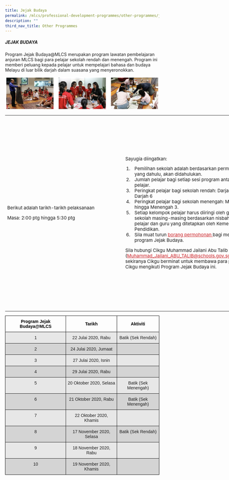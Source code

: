 ```yaml
---
title: Jejak Budaya
permalink: /mlcs/professional-development-programmes/other-programmes/jejak-budaya/
description: ""
third_nav_title: Other Programmes
---
```


##### JEJAK BUDAYA

Program Jejak Budaya@MLCS merupakan program lawatan pembelajaran anjuran MLCS bagi para pelajar sekolah rendah dan menengah. Program ini memberi peluang kepada pelajar untuk mempelajari bahasa dan budaya Melayu di luar bilik darjah dalam suasana yang menyeronokkan.

![Jejak Budaya](/images/Jejak%20Budaya.jpg)

<table style="box-sizing: border-box; width: 821px;"><tbody style="box-sizing: border-box;"><tr style="box-sizing: border-box; height: 639.5px;"><td style="box-sizing: border-box; width: 386px;"><p style="box-sizing: border-box; font-size: 1.0625em;">Berikut adalah tarikh-tarikh pelaksanaan</p><span style="box-sizing: border-box; color: rgb(255, 0, 0);"></span><span style="box-sizing: border-box; color: rgb(255, 0, 0);"></span><span style="box-sizing: border-box; color: rgb(255, 0, 0);"><strong style="box-sizing: border-box; font-weight: 600; color: rgb(255, 0, 0);"></strong></span><p style="box-sizing: border-box; font-size: 1.0625em;"><span style="box-sizing: border-box; color: rgb(255, 0, 0);"></span><strong style="box-sizing: border-box; font-weight: 600; color: rgb(255, 0, 0);"></strong></p><p style="box-sizing: border-box; font-size: 1.0625em;">Masa: 2:00 ptg hingga 5:30 ptg</p></td><td style="box-sizing: border-box; width: 430.805px;"><p style="box-sizing: border-box; font-size: 1.0625em;">&nbsp;</p><p style="box-sizing: border-box; font-size: 1.0625em;">Sayugia diingatkan:</p><ol style="box-sizing: border-box; padding-left: 20px; font-size: 1.0625em;"><li style="box-sizing: border-box; padding-left: 10px;">Pemilihan sekolah adalah berdasarkan permohonan yang dahulu, akan didahulukan.</li><li style="box-sizing: border-box; padding-left: 10px;">Jumlah pelajar bagi setiap sesi program antara 30-40 pelajar.</li><li style="box-sizing: border-box; padding-left: 10px;">Peringkat pelajar bagi sekolah rendah: Darjah 4 hingga Darjah 6</li><li style="box-sizing: border-box; padding-left: 10px;">Peringkat pelajar bagi sekolah menengah: Menengah 1 hingga Menengah 3.</li><li style="box-sizing: border-box; padding-left: 10px;">Setiap kelompok pelajar harus diiringi oleh guru sekolah masing-masing berdasarkan nisbah jumlah pelajar dan guru yang ditetapkan oleh Kementerian Pendidikan.</li><li style="box-sizing: border-box; padding-left: 10px;">Sila muat turun&nbsp;<a href="/files/jejak-budaya-application-form.pdf" target="_blank" title="borang permohonan" style="box-sizing: border-box; background-color: transparent; color: rgb(202, 33, 38);">borang permohonan</a><a href="/files/jejak-budaya-application-form.pdf" target="_blank" title="Borang permohonan" style="box-sizing: border-box; background-color: transparent; color: rgb(202, 33, 38);">&nbsp;</a>bagi mengikuti program Jejak Budaya.</li></ol><p style="box-sizing: border-box; font-size: 1.0625em;">Sila hubungi Cikgu Muhammad Jailani Abu Talib (<a href="mailto:Muhammad_Jailani_ABU_TALIB@schools.gov.sg" style="box-sizing: border-box; background-color: transparent; color: rgb(202, 33, 38);">Muhammad_Jailani_ABU_TALIB@schools.gov.sg</a>) sekiranya Cikgu berminat untuk membawa para pelajar Cikgu mengikuti Program Jejak Budaya ini.&nbsp;</p><p style="box-sizing: border-box; font-size: 1.0625em;"><br style="box-sizing: border-box; color: rgb(0, 0, 0); font-family: Hind, Arial, Helvetica, sans-serif; font-size: 17px; font-style: normal; font-variant-ligatures: normal; font-variant-caps: normal; font-weight: 400; letter-spacing: normal; orphans: 2; text-align: start; text-indent: 0px; text-transform: none; white-space: normal; widows: 2; word-spacing: 0px; -webkit-text-stroke-width: 0px; background-color: rgb(255, 255, 255); text-decoration-thickness: initial; text-decoration-style: initial; text-decoration-color: initial;"></p></td></tr></tbody></table>

<style type="text/css">
.tg  {border-collapse:collapse;border-spacing:0;}
.tg td{border-color:black;border-style:solid;border-width:1px;font-family:Arial, sans-serif;font-size:14px;
  overflow:hidden;padding:10px 5px;word-break:normal;}
.tg th{border-color:black;border-style:solid;border-width:1px;font-family:Arial, sans-serif;font-size:14px;
  font-weight:normal;overflow:hidden;padding:10px 5px;word-break:normal;}
.tg .tg-ag2m{background-color:#E7E7E7;text-align:left;vertical-align:top}
.tg .tg-c4ze{color:#000000;font-weight:bold;text-align:center;vertical-align:middle}
.tg .tg-b8q8{background-color:#E7E7E7;text-align:center;vertical-align:top}
.tg .tg-tsui{background-color:#D4D4D4;text-align:center;vertical-align:top}
.tg .tg-rfng{background-color:#D4D4D4;text-align:left;vertical-align:top}
</style>
<table class="tg">
<thead>
  <tr>
    <th class="tg-c4ze"><span style="font-weight:600">Program Jejak Budaya@MLCS</span></th>
    <th class="tg-c4ze"><span style="font-weight:600">Tarikh</span></th>
    <th class="tg-c4ze"><span style="font-weight:600">Aktiviti</span></th>
  </tr>
</thead>
<tbody>
  <tr>
    <td class="tg-b8q8">1</td>
    <td class="tg-b8q8">22 Julai 2020, Rabu</td>
    <td class="tg-b8q8">Batik (Sek Rendah)</td>
  </tr>
  <tr>
    <td class="tg-tsui">2</td>
    <td class="tg-tsui">24 Julai 2020, Jumaat</td>
    <td class="tg-rfng"></td>
  </tr>
  <tr>
    <td class="tg-b8q8">3</td>
    <td class="tg-b8q8">27 Julai 2020, Isnin</td>
    <td class="tg-ag2m"></td>
  </tr>
  <tr>
    <td class="tg-tsui">4</td>
    <td class="tg-tsui">29 Julai 2020, Rabu</td>
    <td class="tg-rfng"></td>
  </tr>
  <tr>
    <td class="tg-b8q8">5</td>
    <td class="tg-b8q8">20 Oktober 2020, Selasa</td>
    <td class="tg-b8q8">Batik (Sek Menengah)</td>
  </tr>
  <tr>
    <td class="tg-tsui">6</td>
    <td class="tg-tsui">21 Oktober 2020, Rabu</td>
    <td class="tg-tsui">Batik (Sek Menengah)</td>
  </tr>
  <tr>
    <td class="tg-b8q8">7</td>
    <td class="tg-b8q8">22 Oktober 2020, Khamis</td>
    <td class="tg-ag2m"></td>
  </tr>
  <tr>
    <td class="tg-tsui">8</td>
    <td class="tg-tsui">17 November 2020, Selasa</td>
    <td class="tg-tsui">Batik (Sek Rendah)</td>
  </tr>
  <tr>
    <td class="tg-b8q8">9</td>
    <td class="tg-b8q8">18 November 2020, Rabu</td>
    <td class="tg-ag2m"></td>
  </tr>
  <tr>
    <td class="tg-tsui">10</td>
    <td class="tg-tsui">19 November 2020, Khamis</td>
    <td class="tg-rfng"></td>
  </tr>
</tbody>
</table>